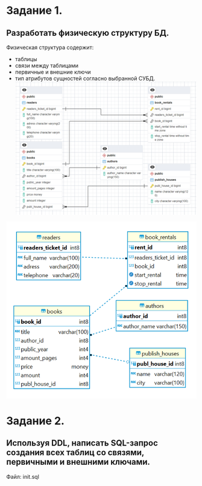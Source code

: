 # Задание 1.
## Разработать физическую структуру БД. 
Физическая структура содержит:
- таблицы
- связи между таблицами
- первичные и внешние ключи
- тип атрибутов сущностей согласно выбранной СУБД.
![Alt text](Physic_structure_pgAdmin.png)

![Alt text](Physic_structure_DBeaver.png)

# Задание 2. 
## Используя DDL, написать SQL-запрос создания всех таблиц со связями, первичными и внешними ключами.

Файл: init.sql